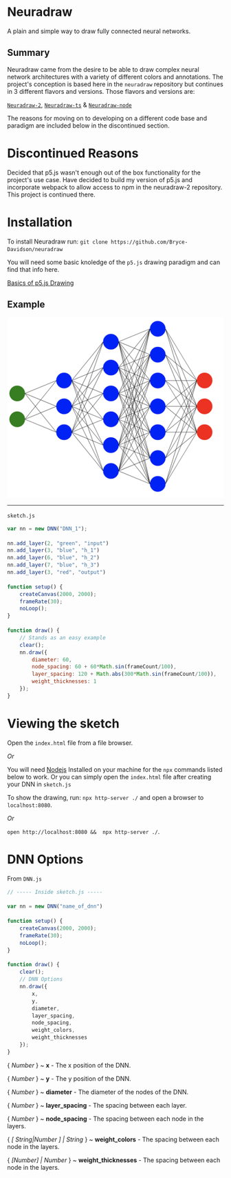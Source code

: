 # Neuradraw

A plain and simple way to draw fully connected neural networks.

## Summary

Neuradraw came from the desire to be able to draw complex neural network architectures with a variety of different colors and annotations. The project's conception is based here in the `neuradraw` repository but continues in 3 different flavors and versions. Those flavors and versions are:

[`Neuradraw-2`](https://github.com/Bryce-Davidson/neuradraw-2), [`Neuradraw-ts`](https://github.com/Bryce-Davidson/neuradraw-ts) & [`Neuradraw-node`](https://github.com/Bryce-Davidson/neuradraw-node)

The reasons for moving on to developing on a different code base and paradigm are included below in the discontinued section.

# Discontinued Reasons

Decided that p5.js wasn't enough out of the box functionality for the project's use case. Have decided to build my version of p5.js and incorporate webpack to allow access to npm in the neuradraw-2 repository. This project is continued there.

# Installation

To install Neuradraw run:
`git clone https://github.com/Bryce-Davidson/neuradraw`

You will need some basic knoledge of the `p5.js` drawing paradigm and can find that info here.

[Basics of p5.js Drawing](https://www.youtube.com/watch?v=D1ELEeIs0j8)


## Example

![DNN](./DNN.png)

--- 
`sketch.js`

```javascript
var nn = new DNN("DNN_1");

nn.add_layer(2, "green", "input")
nn.add_layer(3, "blue", "h_1")
nn.add_layer(6, "blue", "h_2")
nn.add_layer(7, "blue", "h_3")
nn.add_layer(3, "red", "output")

function setup() {
    createCanvas(2000, 2000);
    frameRate(30);
    noLoop();
}

function draw() {
    // Stands as an easy example
    clear();
    nn.draw({
        diameter: 60,
        node_spacing: 60 + 60*Math.sin(frameCount/100),
        layer_spacing: 120 + Math.abs(300*Math.sin(frameCount/100)),
        weight_thicknesses: 1
    });
}
```
# Viewing the sketch

Open the `index.html` file from a file browser.

*Or* 


You will need [Nodejs](https://nodejs.org/en/) Installed on your machine for the `npx` commands listed below to work. Or you can simply open the `index.html` file after creating your DNN in `sketch.js`

To show the drawing, run: `npx http-server ./` and open a browser to `localhost:8080`.

*Or*

`open http://localhost:8080 &&  npx http-server ./`.


# DNN Options

From `DNN.js`

```javascript
// ----- Inside sketch.js -----

var nn = new DNN("name_of_dnn")

function setup() {
    createCanvas(2000, 2000);
    frameRate(30);
    noLoop();
}

function draw() {
    clear();
    // DNN Options
    nn.draw({
        x,
        y,
        diameter,
        layer_spacing,
        node_spacing,
        weight_colors,
        weight_thicknesses
    });
}

```

{ *Number* } ~ **x** - The x position of the DNN.

{ *Number* } ~ **y** - The y position of the DNN.

{ *Number* } ~ **diameter** - The diameter of the nodes of the DNN.

{ *Number* } ~ **layer_spacing** - The spacing between each layer.

{ *Number* } ~ **node_spacing** - The spacing between each node in 
the layers.

{ *[ String|Number ] | String* } ~ **weight_colors** - The spacing between each node in the layers.

{ *[Number] | Number* } ~ **weight_thicknesses** - The spacing between each node in the layers.